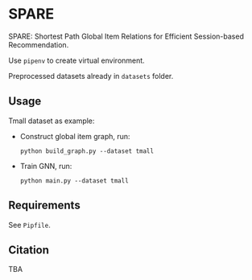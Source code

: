 # SPARE

SPARE: Shortest Path Global Item Relations for Efficient Session-based Recommendation.

Use `pipenv` to create virtual environment. 

Preprocessed datasets already in `datasets` folder. 

## Usage
Tmall dataset as example:
- Construct global item graph, run:
    ```
    python build_graph.py --dataset tmall
    ```

- Train GNN, run:
     ```
    python main.py --dataset tmall
    ```

## Requirements
See `Pipfile`.

## Citation
TBA
